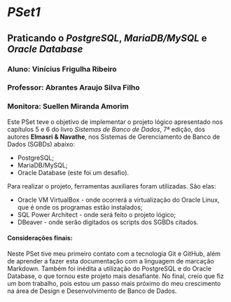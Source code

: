 # _PSet1_
## Praticando o *PostgreSQL*, *MariaDB/MySQL* e *Oracle Database*
### Aluno: Vinícius Frigulha Ribeiro
### Professor: Abrantes Araujo Silva Filho
### Monitora: Suellen Miranda Amorim

Este PSet teve o objetivo de implementar o projeto lógico apresentado nos capítulos 5 e 6 do livro _Sistemas de Banco de Dados_, 7ª edição, dos autores **Elmasri & Navathe**, nos Sistemas de Gerenciamento de Banco de Dados (SGBDs) abaixo:
* PostgreSQL; 
* MariaDB/MySQL; 
* Oracle Database (este foi um desafio).

Para realizar o projeto, ferramentas auxiliares foram utilizadas. São elas: 
* Oracle VM VirtualBox - onde ocorrerá a virtualização do Oracle Linux, que é onde os programas estão instalados;
* SQL Power Architect - onde será feito o projeto lógico;
* DBeaver - onde serão digitados os scripts dos SGBDs citados.

#### **Considerações finais:** 
Neste PSet tive meu primeiro contato com a tecnologia Git e GitHub, além de aprender a fazer esta documentação com a linguagem de marcação Markdown.
Também foi inédita a utilização do PostgreSQL e do Oracle Database, o que tornou este projeto mais desafiante.
No final, creio que fiz um bom trabalho, pois estou um passo mais próximo do meu crescimento na área de Design e Desenvolvimento de Banco de Dados.
